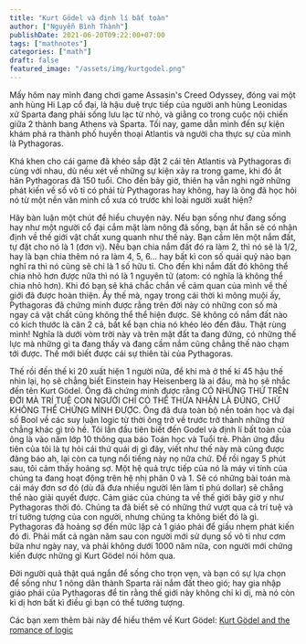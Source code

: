```yaml
---
title: "Kurt Gödel và định lí bất toàn"
author: ["Nguyễn Bình Thành"]
publishDate: 2021-06-20T09:22:00+07:00
tags: ["mathnotes"]
categories: ["math"]
draft: false
featured_image: "/assets/img/kurtgodel.png"
---
```


Mấy hôm nay mình đang chơi game Assasin's Creed Odyssey, đóng vai một
anh hùng Hi Lạp cổ đại, là hậu duệ trực tiếp của người anh hùng Leonidas
xứ Sparta đang phải sống lưu lạc từ nhỏ, và giằng co trong cuộc nội
chiến giữa 2 thành bang Athens và Sparta. Tối nay, game dẫn mình đến sự
kiện khám phá ra thành phố huyền thoại Atlantis và người cha thực sự của
mình là Pythagoras.

Khá khen cho cái game đã khéo sắp đặt 2 cái tên Atlantis và Pythagoras
đi cùng với nhau, dù nếu xét về những sự kiện xảy ra trong game, khi đó
ắt hăn Pythagoras đã 150 tuổi. Cho đến bây giờ, thiên hạ vẫn nghi ngờ
những phát kiến về số vô tỉ có phải từ Pythagoras hay không, hay là ông
đã học hỏi nó từ một nền văn minh cổ xưa có trước khi loài người xuất
hiện?

Hãy bàn luận một chút để hiểu chuyện này. Nếu bạn sống như đang sống hay
như một người cổ đại cắm mặt làm nông đã sống, bạn ắt hẳn sẽ có nhận
định về thế giới vật chất xung quanh như thế này. Bạn cầm lên một nắm
đất, tự đặt cho nó là 1 (đơn vị). Nếu bạn chia nắm đất đó ra làm 2, thì
nó sẽ là 1/2, hay là bạn chia thêm nó ra làm 4, 5, 6... hay bất kì con
số quái quỷ nào bạn nghĩ ra thì nó cũng sẽ chỉ là 1 số hữu tỉ. Cho đến
khi nắm đất đó không thể chia nhỏ hơn được nữa thì nó là 1 nguyên tử
(atom: có nghĩa là không thể chia nhỏ hơn). Khi đó bạn sẽ khá chắc chắn
về cảm quan của mình về thế giới đã được hoàn thiện. Ấy thế mà, ngay
trong cái thời kì mông muội ấy, Pythagoras đã chứng minh được rằng trên
đời này có những con số mà ngay cả vật chất cũng không thể thể hiện
được. Sẽ không có nắm đất nào có kích thước là căn 2 cả, bất kể bạn chia
nó khéo léo đến đâu. Thật rùng mình! Nghĩa là dưới vòm trời này và trên
mặt đất ta đang đứng, có những thế lực mà những gì ta đang thấy và đang
cầm nắm cũng chẳng thế nào chạm tới được. Thế mới biết được cái sự thiên
tài của Pythagoras.

Thế rồi đến thế kỉ 20 xuất hiện 1 người nữa, để khi mà ở thế kỉ 45 hậu
thế nhìn lại, họ sẽ chẳng biết Einstein hay Heisenberg là ai đâu, mà họ
sẽ nhắc đến tên Kurt Gödel. Ông đã chứng minh được rằng CÓ NHỮNG THỨ
TRÊN ĐỜI MÀ TRÍ TUỆ CON NGƯỜI CHỈ CÓ THỂ THỪA NHẬN LÀ ĐÚNG, CHỨ KHÔNG
THỂ CHỨNG MÌNH ĐƯỢC. Ông đã đưa toàn bộ nền toán học và đại số Bool về
các suy luận logic từ thời ông trở về trước trở thành những thứ chẳng
khác gì trò hề. Tôi lần đầu tiên biết đến Godel và định lí bất toàn của
ông là vào năm lớp 10 thông qua báo Toán học và Tuổi trẻ. Phản ứng đầu
tiên của tôi là tự hỏi cái thứ quái dị gì đây, viết như thế này mà cũng
được đăng báo ah, lại còn ca tụng nổi tiếng này nọ nữa chứ. Để rồi ngay
5 phút sau, tôi cảm thấy hoảng sợ. Một hệ quả trực tiếp của nó là máy vi
tính của chúng ta đang hoạt động trên hệ nhị phân 0 và 1. Sẽ có những
bài toán mà cái máy đơn sơ đó (dù đã đưa nhiều người lên làm tỉ phú
dollar) sẽ chẳng thể nào giải quyết được. Cảm giác của chúng ta về thế
giới bây giờ y như Pythagoras thời đó. Chúng ta đã biết sẽ có những thứ
vượt qua cả trí tuệ và trí tưởng tượng của con người, nhưng chúng ta
không biết đó là gì. Pythagoras đã hoảng sợ đến mức lập cả 1 giáo phái
để giấu nhẹm phát kiến đó đi. Phải mất cả ngàn năm sau con người mới sử
dụng số vô tỉ như cơm bữa như ngày nay, và phải không dưới 1000 năm nữa,
con người mới chứng kiến được những gì Kurt Gödel nói hôm qua.

Đời người quả thật quá ngắn để sống cho trọn vẹn, và bạn có sự lựa chọn
để sống như 1 nông dân thành Sparta rải nắm đất theo gió; hay gia nhập
giáo phái của Pythagoras để tin rằng thế giới này không chỉ kì dị, mà nó
còn kì dị hơn bất kì điều gì bạn có thể tưởng tượng.

Các bạn xem thêm bài này để hiểu thêm về Kurt Gödel:
[Kurt Gödel and the romance of logic](https://www.prospectmagazine.co.uk/magazine/kurt-godel-and-the-romance-of-logic?fbclid=IwAR1MJFKufTb5YkdZfcvus5nFM4qBOHbLfJaMwPz8HybYYn8WyWPnv2IWhZ0)
